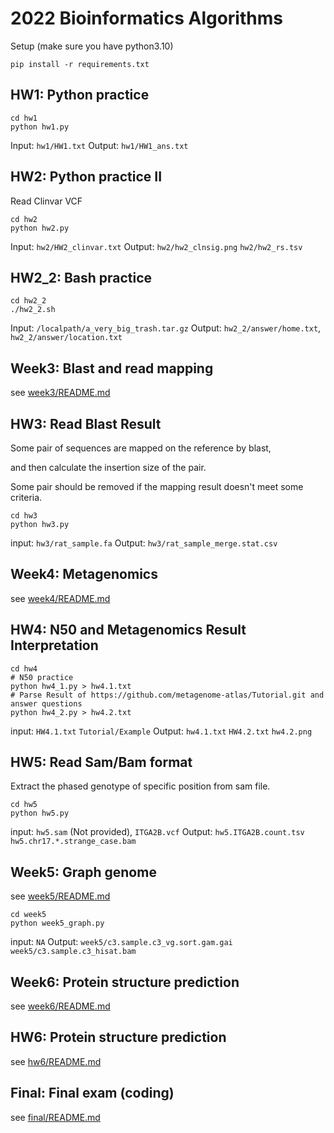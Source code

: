 # 2022 Bioinformatics Algorithms

Setup (make sure you have python3.10)
```
pip install -r requirements.txt
```

## HW1: Python practice
```
cd hw1
python hw1.py
```

Input:  `hw1/HW1.txt`
Output: `hw1/HW1_ans.txt`


## HW2: Python practice II

Read Clinvar VCF

```
cd hw2
python hw2.py
```

Input:  `hw2/HW2_clinvar.txt`
Output: `hw2/hw2_clnsig.png` `hw2/hw2_rs.tsv`


## HW2_2: Bash practice
```
cd hw2_2
./hw2_2.sh
```

Input:  `/localpath/a_very_big_trash.tar.gz`
Output: `hw2_2/answer/home.txt`, `hw2_2/answer/location.txt`


## Week3: Blast and read mapping

see [week3/README.md](https://github.com/linnil1/2022_bioinformatics_algorithms/tree/main/week3)

## HW3: Read Blast Result

Some pair of sequences are mapped on the reference by blast,

and then calculate the insertion size of the pair.

Some pair should be removed if the mapping result doesn't meet some criteria.

```
cd hw3
python hw3.py
```

input:  `hw3/rat_sample.fa`
Output: `hw3/rat_sample_merge.stat.csv`


## Week4: Metagenomics

see [week4/README.md](https://github.com/linnil1/2022_bioinformatics_algorithms/tree/main/week4)


## HW4: N50 and Metagenomics Result Interpretation

```
cd hw4
# N50 practice
python hw4_1.py > hw4.1.txt
# Parse Result of https://github.com/metagenome-atlas/Tutorial.git and answer questions
python hw4_2.py > hw4.2.txt
```

input: `HW4.1.txt` `Tutorial/Example`
Output: `hw4.1.txt` `HW4.2.txt` `hw4.2.png`


## HW5: Read Sam/Bam format

Extract the phased genotype of specific position from sam file.

```
cd hw5
python hw5.py
```

input:  `hw5.sam` (Not provided), `ITGA2B.vcf`
Output: `hw5.ITGA2B.count.tsv` `hw5.chr17.*.strange_case.bam`


## Week5: Graph genome

see [week5/README.md](https://github.com/linnil1/2022_bioinformatics_algorithms/tree/main/week5)

```
cd week5
python week5_graph.py
```

input:  `NA`
Output: `week5/c3.sample.c3_vg.sort.gam.gai` `week5/c3.sample.c3_hisat.bam`


## Week6: Protein structure prediction

see [week6/README.md](https://github.com/linnil1/2022_bioinformatics_algorithms/tree/main/week6)

## HW6: Protein structure prediction

see [hw6/README.md](https://github.com/linnil1/2022_bioinformatics_algorithms/tree/main/hw6)

## Final: Final exam (coding)

see [final/README.md](https://github.com/linnil1/2022_bioinformatics_algorithms/tree/main/final)
